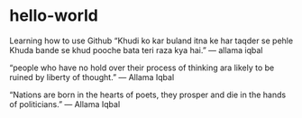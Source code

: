 # hello-world
Learning how to use Github
“Khudi ko kar buland itna ke har taqder se pehle
Khuda bande se khud pooche bata teri raza kya hai.”
― allama iqbal

“people who have no hold over their process of thinking ara likely to be ruined by liberty of thought.”
― Allama Iqbal

“Nations are born in the hearts of poets, they prosper and die in the hands of politicians.”
― Allama Iqbal
